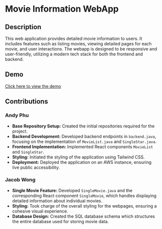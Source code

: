 # Movie Information WebApp

## Description
This web application provides detailed movie information to users. It includes features such as listing movies, viewing detailed pages for each movie, and user interactions. The webapp is designed to be responsive and user-friendly, utilizing a modern tech stack for both the frontend and backend.

## Demo
[Click here to view the demo](https://youtu.be/klhI5wOVID8)

## Contributions

### Andy Phu
- **Base Repository Setup:** Created the initial repositories required for the project.
- **Backend Development:** Developed backend endpoints in `backend.java`, focusing on the implementation of `MovieList.java` and `SingleStar.java`.
- **Frontend Implementation:** Implemented React components `MovieList` and `SingleStar`.
- **Styling:** Initiated the styling of the application using Tailwind CSS.
- **Deployment:** Deployed the application on an AWS instance, ensuring live public accessibility.

### Jacob Wong
- **Single Movie Feature:** Developed `SingleMovie.java` and the corresponding React component `SingleMovie`, which handles displaying detailed information about individual movies.
- **Styling:** Took charge of the overall styling for the webpages, ensuring a cohesive visual experience.
- **Database Design:** Created the SQL database schema which structures the entire database used for storing movie data.